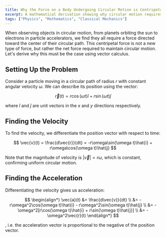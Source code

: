 ```yaml
---
title: Why the Force on a Body Undergoing Circular Motion is Centripetal
excerpt: A mathematical derivation showing why circular motion requires a center-directed force, starting from the position vector and using Newton's laws.
tags: ["Physics", "Mathematics", "Classical Mechanics"]
---
```


When observing objects in circular motion, from planets orbiting the sun to electrons in particle accelerators, we find they all require a force directed toward the center of their circular path. This centripetal force is not a new type of force, but rather the net force required to maintain circular motion. Let's derive why this must be the case using vector calculus.

## Setting Up the Problem

Consider a particle moving in a circular path of radius $r$ with constant angular velocity $\omega$. We can describe its position using the vector:

$$
\vec{r}(t) = r\cos(\omega t)\hat{i} + r\sin(\omega t)\hat{j}
$$

where $\hat{i}$ and $\hat{j}$ are unit vectors in the $x$ and $y$ directions respectively.

## Finding the Velocity

To find the velocity, we differentiate the position vector with respect to time:

$$
\vec{v}(t) = \frac{d\vec{r}}{dt} = -r\omega\sin(\omega t)\hat{i} + r\omega\cos(\omega t)\hat{j}
$$

Note that the magnitude of velocity is $|\vec{v}| = r\omega$, which is constant, confirming uniform circular motion.

## Finding the Acceleration

Differentiating the velocity gives us acceleration:

$$
\begin{align*}
\vec{a}(t) &= \frac{d\vec{v}}{dt} \\
&= -r\omega^2\cos(\omega t)\hat{i} - r\omega^2\sin(\omega t)\hat{j} \\
&= -\omega^2[r\cos(\omega t)\hat{i} + r\sin(\omega t)\hat{j}] \\
&= -\omega^2\vec{r}(t)
\end{align*}
$$

, i.e. the acceleration vector is proportional to the negative of the position vector.
